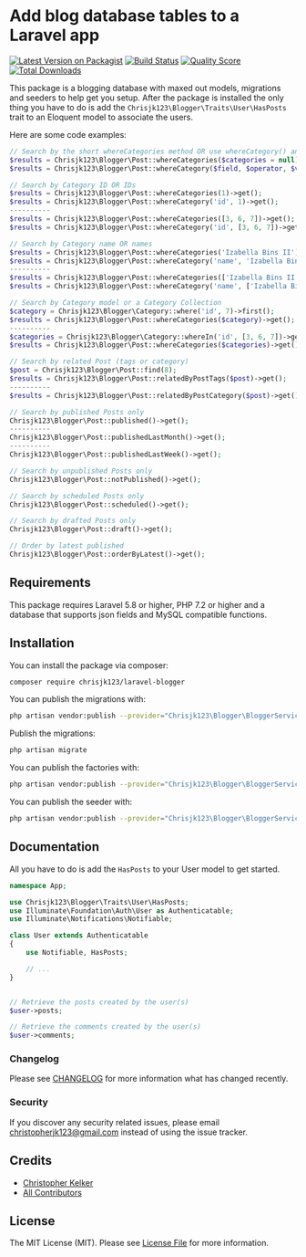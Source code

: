 # Add blog database tables to a Laravel app

[![Latest Version on Packagist](https://img.shields.io/packagist/v/chrisjk123/laravel-blogger.svg?style=flat-square)](https://packagist.org/packages/chrisjk123/laravel-blogger)
[![Build Status](https://img.shields.io/travis/chrisjk123/laravel-blogger/master.svg?style=flat-square)](https://travis-ci.org/chrisjk123/laravel-blogger)
[![Quality Score](https://img.shields.io/scrutinizer/g/chrisjk123/laravel-blogger.svg?style=flat-square)](https://scrutinizer-ci.com/g/chrisjk123/laravel-blogger)
[![Total Downloads](https://img.shields.io/packagist/dt/chrisjk123/laravel-blogger.svg?style=flat-square)](https://packagist.org/packages/chrisjk123/laravel-blogger)


This package is a blogging database with maxed out models, migrations and seeders to help get you setup. After the package is installed the only thing you have to do is add the `Chrisjk123\Blogger\Traits\User\HasPosts` trait to an Eloquent model to associate the users.

Here are some code examples:

```php
// Search by the short whereCategories method OR use whereCategory() and specify the field
$results = Chrisjk123\Blogger\Post::whereCategories($categories = null)->get();
$results = Chrisjk123\Blogger\Post::whereCategory($field, $operator, $value)->get();

// Search by Category ID OR IDs
$results = Chrisjk123\Blogger\Post::whereCategories(1)->get();
$results = Chrisjk123\Blogger\Post::whereCategory('id', 1)->get();
----------
$results = Chrisjk123\Blogger\Post::whereCategories([3, 6, 7])->get();
$results = Chrisjk123\Blogger\Post::whereCategory('id', [3, 6, 7])->get();

// Search by Category name OR names
$results = Chrisjk123\Blogger\Post::whereCategories('Izabella Bins II')->get();
$results = Chrisjk123\Blogger\Post::whereCategory('name', 'Izabella Bins II')->get();
----------
$results = Chrisjk123\Blogger\Post::whereCategories(['Izabella Bins II', 'Osborne Fay'])->get();
$results = Chrisjk123\Blogger\Post::whereCategory('name', ['Izabella Bins II', 'Osborne Fay'])->get();

// Search by Category model or a Category Collection
$category = Chrisjk123\Blogger\Category::where('id', 7)->first();
$results = Chrisjk123\Blogger\Post::whereCategories($category)->get();
----------
$categories = Chrisjk123\Blogger\Category::whereIn('id', [3, 6, 7])->get();
$results = Chrisjk123\Blogger\Post::whereCategories($categories)->get();

// Search by related Post (tags or category)
$post = Chrisjk123\Blogger\Post::find(8);
$results = Chrisjk123\Blogger\Post::relatedByPostTags($post)->get();
----------
$results = Chrisjk123\Blogger\Post::relatedByPostCategory($post)->get();

// Search by published Posts only
Chrisjk123\Blogger\Post::published()->get();
----------
Chrisjk123\Blogger\Post::publishedLastMonth()->get();
----------
Chrisjk123\Blogger\Post::publishedLastWeek()->get();

// Search by unpublished Posts only
Chrisjk123\Blogger\Post::notPublished()->get();

// Search by scheduled Posts only
Chrisjk123\Blogger\Post::scheduled()->get();

// Search by drafted Posts only
Chrisjk123\Blogger\Post::draft()->get();

// Order by latest published
Chrisjk123\Blogger\Post::orderByLatest()->get();
```

## Requirements

This package requires Laravel 5.8 or higher, PHP 7.2 or higher and a database that supports json fields and MySQL compatible functions.

## Installation

You can install the package via composer:

```bash
composer require chrisjk123/laravel-blogger
```

You can publish the migrations with:

```bash
php artisan vendor:publish --provider="Chrisjk123\Blogger\BloggerServiceProvider" --tag="migrations"
```

Publish the migrations:

```bash
php artisan migrate
```

You can publish the factories with:

```bash
php artisan vendor:publish --provider="Chrisjk123\Blogger\BloggerServiceProvider" --tag="factories"
```

You can publish the seeder with:

```bash
php artisan vendor:publish --provider="Chrisjk123\Blogger\BloggerServiceProvider" --tag="seeders"
```

## Documentation

All you have to do is add the `HasPosts` to your User model to get started.

``` php
namespace App;

use Chrisjk123\Blogger\Traits\User\HasPosts;
use Illuminate\Foundation\Auth\User as Authenticatable;
use Illuminate\Notifications\Notifiable;

class User extends Authenticatable
{
    use Notifiable, HasPosts;

    // ...
}


// Retrieve the posts created by the user(s)
$user->posts;

// Retrieve the comments created by the user(s)
$user->comments;
```
### Changelog

Please see [CHANGELOG](CHANGELOG.md) for more information what has changed recently.

### Security

If you discover any security related issues, please email christopherjk123@gmail.com instead of using the issue tracker.

## Credits

- [Christopher Kelker](https://github.com/chrisjk123)
- [All Contributors](../../contributors)

## License

The MIT License (MIT). Please see [License File](LICENSE.md) for more information.
